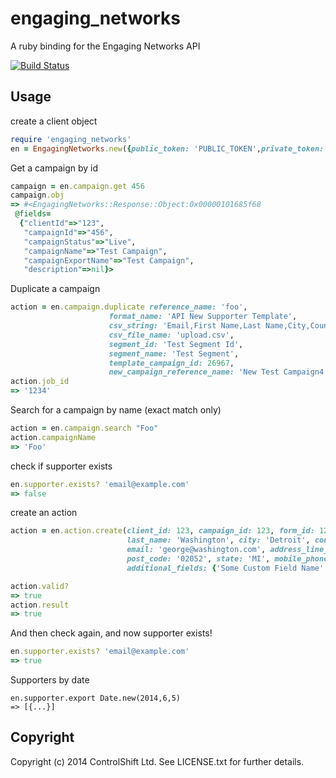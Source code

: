 # engaging_networks

A ruby binding for the Engaging Networks API

[![Build Status](https://travis-ci.org/controlshift/ruby_engaging_networks.svg)](https://travis-ci.org/controlshift/ruby_engaging_networks)

## Usage

create a client object

```ruby
require 'engaging_networks'
en = EngagingNetworks.new({public_token: 'PUBLIC_TOKEN',private_token: 'PRIVATE_TOKEN'})
```

Get a campaign by id

```ruby
campaign = en.campaign.get 456
campaign.obj
=> #<EngagingNetworks::Response::Object:0x00000101685f68
 @fields=
  {"clientId"=>"123",
   "campaignId"=>"456",
   "campaignStatus"=>"Live",
   "campaignName"=>"Test Campaign",
   "campaignExportName"=>"Test Campaign",
   "description"=>nil}>
```

Duplicate a campaign


```ruby
action = en.campaign.duplicate reference_name: 'foo',
                      format_name: 'API New Supporter Template',
                      csv_string: 'Email,First Name,Last Name,City,Country Code,Country Name,Postal Code,Mobile Phone,Language,Originating Action',
                      csv_file_name: 'upload.csv',
                      segment_id: 'Test Segment Id',
                      segment_name: 'Test Segment',
                      template_campaign_id: 26967,
                      new_campaign_reference_name: 'New Test Campaign4'
action.job_id
=> '1234'
```

Search for a campaign by name (exact match only)

```ruby
action = en.campaign.search "Foo"
action.campaignName
=> 'Foo'
```

check if supporter exists

```ruby
en.supporter.exists? 'email@example.com'
=> false
```
create an action

```ruby
action = en.action.create(client_id: 123, campaign_id: 123, form_id: 123, first_name: 'George',
                          last_name: 'Washington', city: 'Detroit', country: country_code, country_name: 'United States',
                          email: 'george@washington.com', address_line_1: 'address1', address_line_2: 'address2',
                          post_code: '02052', state: 'MI', mobile_phone: '518-207-6768', originating_action: 'xxx',
                          additional_fields: {'Some Custom Field Name': 'field value'})

action.valid?
=> true
action.result
=> true
```

And then check again, and now supporter exists!

```ruby
en.supporter.exists? 'email@example.com'
=> true
```

Supporters by date

```
en.supporter.export Date.new(2014,6,5)
=> [{...}]

```

## Copyright

Copyright (c) 2014 ControlShift Ltd. See LICENSE.txt for
further details.

